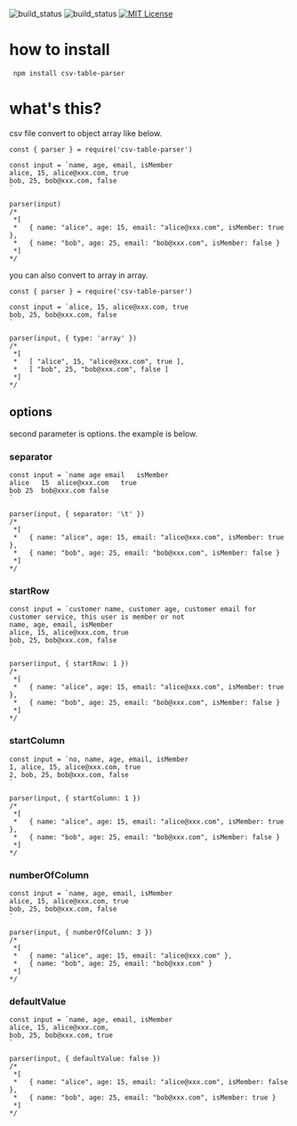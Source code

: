 ![build_status](https://travis-ci.org/rchaser53/csv-table-parser.svg?branch=master)
![build_status](https://ci.appveyor.com/api/projects/status/github/rchaser53/csv-table-parser?branch=master&svg=true)
[![MIT License](http://img.shields.io/badge/license-MIT-blue.svg?style=flat)](LICENSE)

# how to install

```
 npm install csv-table-parser
```

# what's this?

csv file convert to object array like below.

```
const { parser } = require('csv-table-parser')

const input = `name, age, email, isMember
alice, 15, alice@xxx.com, true
bob, 25, bob@xxx.com, false
`

parser(input)
/*
 *[
 *   { name: "alice", age: 15, email: "alice@xxx.com", isMember: true },
 *   { name: "bob", age: 25, email: "bob@xxx.com", isMember: false }
 *]
*/
```

you can also convert to array in array.

```
const { parser } = require('csv-table-parser')

const input = `alice, 15, alice@xxx.com, true
bob, 25, bob@xxx.com, false
`

parser(input, { type: 'array' })
/*
 *[
 *   [ "alice", 15, "alice@xxx.com", true ],
 *   [ "bob", 25, "bob@xxx.com", false ]
 *]
*/
```

## options

second parameter is options. the example is below.

### separator

```
const input = `name	age	email	isMember
alice	15	alice@xxx.com	true
bob	25	bob@xxx.com	false
`

parser(input, { separator: '\t' })
/*
 *[
 *   { name: "alice", age: 15, email: "alice@xxx.com", isMember: true },
 *   { name: "bob", age: 25, email: "bob@xxx.com", isMember: false }
 *]
*/
```

### startRow

```
const input = `customer name, customer age, customer email for customer service, this user is member or not
name, age, email, isMember
alice, 15, alice@xxx.com, true
bob, 25, bob@xxx.com, false
`

parser(input, { startRow: 1 })
/*
 *[
 *   { name: "alice", age: 15, email: "alice@xxx.com", isMember: true },
 *   { name: "bob", age: 25, email: "bob@xxx.com", isMember: false }
 *]
*/
```

### startColumn

```
const input = `no, name, age, email, isMember
1, alice, 15, alice@xxx.com, true
2, bob, 25, bob@xxx.com, false
`

parser(input, { startColumn: 1 })
/*
 *[
 *   { name: "alice", age: 15, email: "alice@xxx.com", isMember: true },
 *   { name: "bob", age: 25, email: "bob@xxx.com", isMember: false }
 *]
*/
```

### numberOfColumn

```
const input = `name, age, email, isMember
alice, 15, alice@xxx.com, true
bob, 25, bob@xxx.com, false
`

parser(input, { numberOfColumn: 3 })
/*
 *[
 *   { name: "alice", age: 15, email: "alice@xxx.com" },
 *   { name: "bob", age: 25, email: "bob@xxx.com" }
 *]
*/
```

### defaultValue

```
const input = `name, age, email, isMember
alice, 15, alice@xxx.com,
bob, 25, bob@xxx.com, true
`

parser(input, { defaultValue: false })
/*
 *[
 *   { name: "alice", age: 15, email: "alice@xxx.com", isMember: false },
 *   { name: "bob", age: 25, email: "bob@xxx.com", isMember: true }
 *]
*/
```
